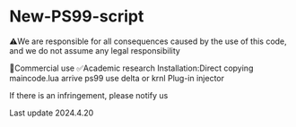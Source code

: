 # New-PS99-script
⚠️We are responsible for all consequences caused by the use of this code, and we do not assume any legal responsibility

🚫Commercial use
✅Academic research
Installation:Direct copying maincode.lua arrive ps99 use delta or krnl Plug-in injector

If there is an infringement, please notify us

Last update 2024.4.20
